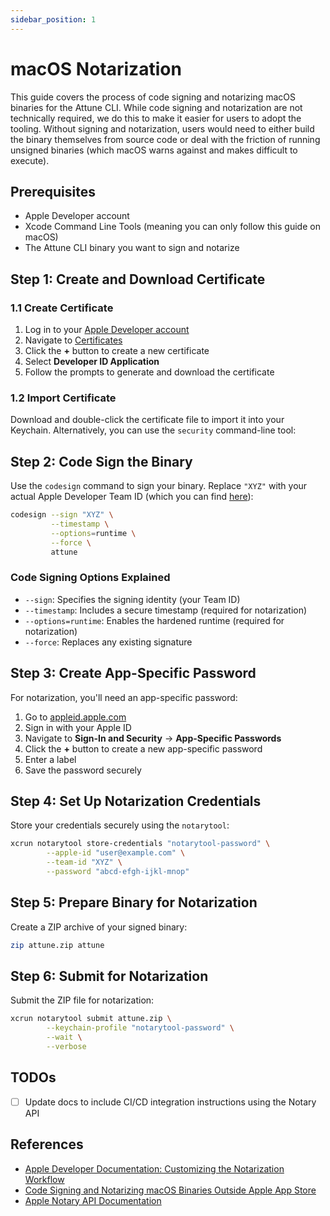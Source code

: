 ```yaml
---
sidebar_position: 1
---
```


# macOS Notarization

This guide covers the process of code signing and notarizing macOS binaries for the Attune CLI. While code signing and notarization are not technically required, we do this to make it easier for users to adopt the tooling. Without signing and notarization, users would need to either build the binary themselves from source code or deal with the friction of running unsigned binaries (which macOS warns against and makes difficult to execute).

## Prerequisites

- Apple Developer account
- Xcode Command Line Tools (meaning you can only follow this guide on macOS)
- The Attune CLI binary you want to sign and notarize

## Step 1: Create and Download Certificate

### 1.1 Create Certificate

1. Log in to your [Apple Developer account](https://developer.apple.com/account/)
2. Navigate to [Certificates](https://developer.apple.com/account/resources/certificates/list)
3. Click the **+** button to create a new certificate
4. Select **Developer ID Application**
5. Follow the prompts to generate and download the certificate

### 1.2 Import Certificate

Download and double-click the certificate file to import it into your Keychain. Alternatively, you can use the `security` command-line tool:

## Step 2: Code Sign the Binary

Use the `codesign` command to sign your binary. Replace `"XYZ"` with your actual Apple Developer Team ID (which you can find [here](https://developer.apple.com/account#MembershipDetailsCard)):

```bash
codesign --sign "XYZ" \
         --timestamp \
         --options=runtime \
         --force \
         attune
```

### Code Signing Options Explained

- `--sign`: Specifies the signing identity (your Team ID)
- `--timestamp`: Includes a secure timestamp (required for notarization)
- `--options=runtime`: Enables the hardened runtime (required for notarization)
- `--force`: Replaces any existing signature

## Step 3: Create App-Specific Password

For notarization, you'll need an app-specific password:

1. Go to [appleid.apple.com](https://appleid.apple.com/)
2. Sign in with your Apple ID
3. Navigate to **Sign-In and Security** → **App-Specific Passwords**
4. Click the **+** button to create a new app-specific password
5. Enter a label
6. Save the password securely

## Step 4: Set Up Notarization Credentials

Store your credentials securely using the `notarytool`:

```bash
xcrun notarytool store-credentials "notarytool-password" \
        --apple-id "user@example.com" \
        --team-id "XYZ" \
        --password "abcd-efgh-ijkl-mnop"
```

## Step 5: Prepare Binary for Notarization

Create a ZIP archive of your signed binary:

```bash
zip attune.zip attune
```

## Step 6: Submit for Notarization

Submit the ZIP file for notarization:

```bash
xcrun notarytool submit attune.zip \
        --keychain-profile "notarytool-password" \
        --wait \
        --verbose
```

## TODOs

- [ ] Update docs to include CI/CD integration instructions using the Notary API

## References

- [Apple Developer Documentation: Customizing the Notarization Workflow](https://developer.apple.com/documentation/security/customizing-the-notarization-workflow)
- [Code Signing and Notarizing macOS Binaries Outside Apple App Store](https://dennisbabkin.com/blog/?t=how-to-get-certificate-code-sign-notarize-macos-binaries-outside-apple-app-store)
- [Apple Notary API Documentation](https://developer.apple.com/documentation/notaryapi)
